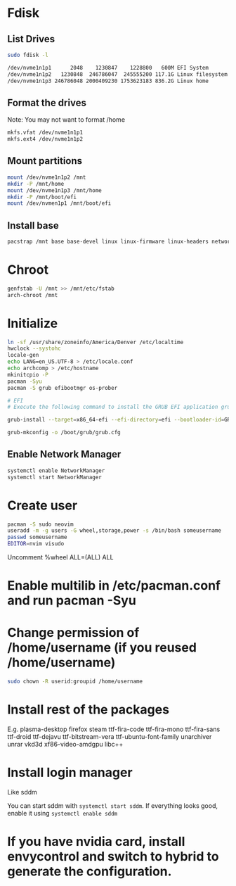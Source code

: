 # Fdisk

## List Drives

```sh
sudo fdisk -l
```

```txt
/dev/nvme1n1p1      2048    1230847    1228800   600M EFI System
/dev/nvme1n1p2   1230848  246786047  245555200 117.1G Linux filesystem
/dev/nvme1n1p3 246786048 2000409230 1753623183 836.2G Linux home
```

## Format the drives

Note: You may not want to format /home

```sh
mkfs.vfat /dev/nvme1n1p1
mkfs.ext4 /dev/nvme1n1p2
```

## Mount partitions
```sh
mount /dev/nvme1n1p2 /mnt
mkdir -P /mnt/home
mount /dev/nvme1n1p3 /mnt/home
mkdir -P /mnt/boot/efi
mount /dev/nvmen1p1 /mnt/boot/efi
```

## Install base
```sh
pacstrap /mnt base base-devel linux linux-firmware linux-headers networkmanager git
```

# Chroot
```sh
genfstab -U /mnt >> /mnt/etc/fstab
arch-chroot /mnt
```

# Initialize
```sh
ln -sf /usr/share/zoneinfo/America/Denver /etc/localtime
hwclock --systohc
locale-gen
echo LANG=en_US.UTF-8 > /etc/locale.conf
echo archcomp > /etc/hostname
mkinitcpio -P
pacman -Syu
pacman -S grub efibootmgr os-prober 

# EFI
# Execute the following command to install the GRUB EFI application grubx64.efi to /boot/efi/EFI/GRUB and install its modules to /boot/grub/x86_64-efi/

grub-install --target=x86_64-efi --efi-directory=efi --bootloader-id=GRUB

grub-mkconfig -o /boot/grub/grub.cfg
```

## Enable Network Manager
```sh
systemctl enable NetworkManager
systemctl start NetworkManager
```

# Create user
```sh
pacman -S sudo neovim
useradd -m -g users -G wheel,storage,power -s /bin/bash someusername
passwd someusername
EDITOR=nvim visudo
```
Uncomment %wheel ALL=(ALL) ALL

# Enable multilib in /etc/pacman.conf and run pacman -Syu
# Change permission of /home/username (if you reused /home/username)
```sh
sudo chown -R userid:groupid /home/username
```

# Install rest of the packages
E.g. plasma-desktop firefox steam ttf-fira-code ttf-fira-mono ttf-fira-sans ttf-droid ttf-dejavu ttf-bitstream-vera ttf-ubuntu-font-family unarchiver unrar vkd3d xf86-video-amdgpu libc++

# Install login manager
Like sddm

You can start sddm with `systemctl start sddm`. If everything looks good, enable it using `systemctl enable sddm`

# If you have nvidia card, install envycontrol and switch to hybrid to generate the configuration.
